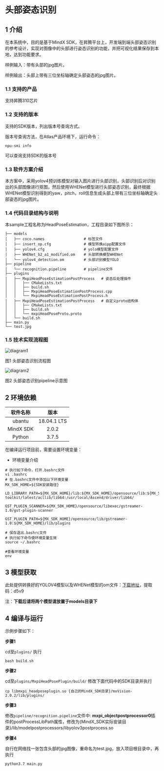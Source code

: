 # 头部姿态识别

## 1 介绍
在本系统中，目的是基于MindX SDK，在昇腾平台上，开发端到端头部姿态识别的参考设计，实现对图像中的头部进行姿态识别的功能，并把可视化结果保存到本地，达到功能要求。

样例输入：带有头部的jpg图片。

样例输出：头部上带有三位坐标轴确定头部姿态的jpg图片。

### 1.1 支持的产品

支持昇腾310芯片

### 1.2 支持的版本

支持的SDK版本，列出版本号查询方式。

版本号查询方法，在Atlas产品环境下，运行命令：

```
npu-smi info
```
可以查询支持SDK的版本号


### 1.3 软件方案介绍

本方案中，采用yolov4预训练模型对输入图片进行头部识别，头部识别后对识别出的头部图像进行抠图，然后使用WHENet模型进行头部姿态识别，最终根据WHENet模型识别得到的yaw，pitch，roll信息生成头部上带有三位坐标轴确定头部姿态的jpg图片。

### 1.4 代码目录结构与说明

本sample工程名称为HeadPoseEstimation，工程目录如下图所示：
```
├── models
│   ├── coco.names                  # 标签文件
│   ├── insert_op.cfg               # 模型转换aipp配置文件
│   ├── yolov4.cfg                  # yolo模型配置文件
│   ├── WHENet_b2_a1_modified.om    # 头部转换模型WHENet
│   └── yolov4_detection.om         # 头部识别模型YOLO
├── pipeline
│   └── recognition.pipeline        # pipeline文件
├── plugins
│   ├── MxpiHeadPoseEstimationPostProcess   # 姿态后处理插件
│   │   ├── CMakeLists.txt
│   │   ├── build.sh
│   │   ├── MxpiHeadPoseEstimationPostProcess.cpp
│   │   └── MxpiHeadPoseEstimationPostProcess.h
│   ├── MxpiHeadPoseEstimationPostProcess   # 自定义proto结构体
│   │   ├── CMakeLists.txt
│   │   ├── build.sh
│   │   └── mxpiHeadPoseProto.proto
│   └── build.sh
├── main.py
└── test.jpg
```

### 1.5 技术实现流程图

![diagram1](https://i.loli.net/2021/10/19/OqSelM4NZk6rtRd.jpg)

图1 头部姿态识别流程图

![diagram2](https://i.loli.net/2021/10/19/pmo81UAgzTS2QN4.jpg)

图2 头部姿态识别pipeline示意图

## 2 环境依赖

| 软件名称 | 版本   |
| :--------: | :------: |
|ubantu|18.04.1 LTS   |
|MindX SDK|2.0.2|
|Python|3.7.5|

在编译运行项目前，需要设置环境变量：

- 环境变量介绍

```
# 执行如下命令，打开.bashrc文件
vi .bashrc
# 在.bashrc文件中添加以下环境变量
MX_SDK_HOME=${SDK安装路径}

LD_LIBRARY_PATH=${MX_SDK_HOME}/lib:${MX_SDK_HOME}/opensource/lib:${MX_SDK_HOME}/opensource/lib64:/usr/local/Ascend/ascend-toolkit/latest/acllib/lib64:/usr/local/Ascend/driver/lib64/

GST_PLUGIN_SCANNER=${MX_SDK_HOME}/opensource/libexec/gstreamer-1.0/gst-plugin-scanner

GST_PLUGIN_PATH=${MX_SDK_HOME}/opensource/lib/gstreamer-1.0:${MX_SDK_HOME}/lib/plugins

# 保存退出.bashrc文件
# 执行如下命令使环境变量生效
source ~/.bashrc

#查看环境变量
env
```

## 3 模型获取

此处提供转换好的YOLOV4模型以及WHENet模型的om文件：[下载地址](https://pan.baidu.com/s/1E2FqL-X9zb0SM0v7BJu1SQ)，提取码：d5v9

注：**下载后请将两个模型请放置于models目录下**



## 4 编译与运行

示例步骤如下：

**步骤1** 

cd至`plugins/`    执行
```
bash build.sh
```
**步骤2** 

cd至`plugins/MxpiHeadPosePlugin/build/`   修改下面代码中的SDK目录并执行
```
cp libmxpi_headposeplugin.so {自己的MindX_SDK目录}/mxVision-2.0.2/lib/plugins/
```

**步骤3** 

修改`pipeline/recognition.pipeline`文件中: **mxpi_objectpostprocessor0**插件的postProcessLibPath属性，修改为{MindX_SDK实际安装目录}/lib/modelpostprocessors/libyolov3postprocess.so

**步骤4** 

自行在网络找一张包含头部的jpg图像，重命名为test.jpg，放入项目根目录中，再执行
```
python3.7 main.py
```

